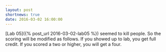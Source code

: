 ```yaml
---
layout: post
shortnews: true
date: 2016-03-02 16:00:00
---
```

[Lab 05]({% post_url 2016-03-02-lab05 %}) seemed to kill people.
So the scoring will be modified as follows.
If you showed up to lab, you get full credit.
If you scored a two or higher, you will get a four.
